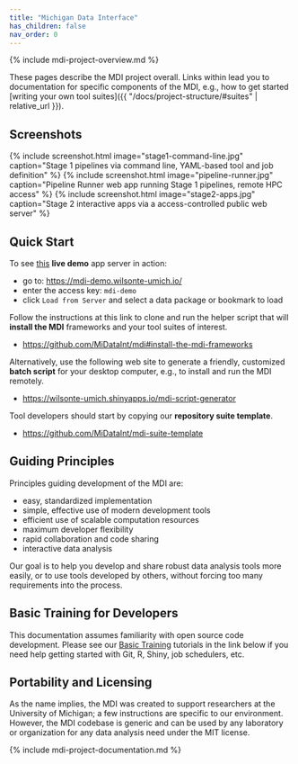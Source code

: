 ```yaml
---
title: "Michigan Data Interface"
has_children: false
nav_order: 0
---
```

<!--- edit the title above with the short name of your repository, 
      e.g, "My Pipelines", which will appear on the menu tab item -->

<!-- please do not alter the next line -->
{% include mdi-project-overview.md %} 


These pages describe the MDI project overall.
Links within lead you to documentation for 
specific components of the MDI, e.g., how to get started
[writing your own tool suites]({{ "/docs/project-structure/#suites" | relative_url }}).

## Screenshots

{% include screenshot.html 
   image="stage1-command-line.jpg" 
   caption="Stage 1 pipelines via command line, YAML-based tool and job definition" %}
{% include screenshot.html 
   image="pipeline-runner.jpg" 
   caption="Pipeline Runner web app running Stage 1 pipelines, remote HPC access" %}
{% include screenshot.html 
   image="stage2-apps.jpg" 
   caption="Stage 2 interactive apps via a access-controlled public web server" %}

## Quick Start

To see 
[this](https://github.com/MiDataInt/demo-mdi-tools)
 **live demo** app server in action:

- go to: <https://mdi-demo.wilsonte-umich.io/>
- enter the access key: <code>mdi-demo</code>
- click <code>Load from Server</code> and select a data package or bookmark to load

Follow the instructions at this link to clone and run the helper script that 
will **install the MDI** frameworks and your tool suites of interest.

- <https://github.com/MiDataInt/mdi#install-the-mdi-frameworks>

Alternatively, use the following web site to generate a friendly, customized **batch script** for your desktop computer, e.g., to install and run the MDI remotely.

- <https://wilsonte-umich.shinyapps.io/mdi-script-generator>

Tool developers should start by copying our **repository suite template**.

- <https://github.com/MiDataInt/mdi-suite-template>

## Guiding Principles

Principles guiding development of the MDI are:

- easy, standardized implementation
- simple, effective use of modern development tools
- efficient use of scalable computation resources
- maximum developer flexibility
- rapid collaboration and code sharing
- interactive data analysis

Our goal is to help you develop and share robust
data analysis tools more easily, or to use tools developed by others,
without forcing too many requirements into the process. 

## Basic Training for Developers

This documentation assumes familiarity with open source
code development. Please see our 
[Basic Training](https://midataint.github.io/mdi-basic-training) tutorials 
in the link below if you need help getting started with Git, R,
Shiny, job schedulers, etc.

## Portability and Licensing

As the name implies, the MDI was created to support researchers
at the University of Michigan; a few instructions are specific 
to our environment. However, the MDI codebase is generic and can 
be used by any laboratory or organization for any data analysis need
under the MIT license.


<!-- please do not alter the next line -->
{% include mdi-project-documentation.md %}
